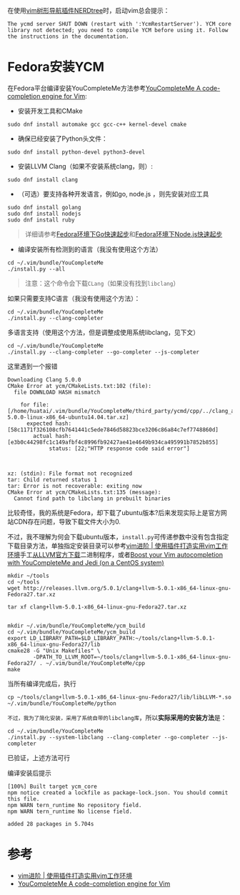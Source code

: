 在使用[vim树形导航插件NERDtree](vim_nerdtree)时，启动vim总会提示：

```
The ycmd server SHUT DOWN (restart with ':YcmRestartServer'). YCM core library not detected; you need to compile YCM before using it. Follow the instructions in the documentation.
```

# Fedora安装YCM

在Fedora平台编译安装YouCompleteMe方法参考[YouCompleteMe A code-completion engine for Vim](https://valloric.github.io/YouCompleteMe/):

* 安装开发工具和CMake

```
sudo dnf install automake gcc gcc-c++ kernel-devel cmake
```

* 确保已经安装了Python头文件：

```
sudo dnf install python-devel python3-devel
```

* 安装LLVM Clang（如果不安装系统clang，则）:

```
sudo dnf install clang
```

* （可选）要支持各种开发语言，例如go, node.js ，则先安装对应工具

```
sudo dnf install golang
sudo dnf install nodejs
sudo dnf install ruby
```

> 详细请参考[Fedora环境下Go快速起步](../go/quick_startup_go_on_fedora)和[Fedora环境下Node.js快速起步](../nodejs/startup/quick_startup_nodejs_on_fedora)

* 编译安装所有检测到的语言（我没有使用这个方法）

```
cd ~/.vim/bundle/YouCompleteMe
./install.py --all
```

> 注意：这个命令会下载`CLang`（如果没有找到`libclang`）

如果只需要支持C语言（我没有使用这个方法）：

```
cd ~/.vim/bundle/YouCompleteMe
./install.py --clang-completer
```

多语言支持（使用这个方法，但是调整成使用系统libclang，见下文）

```
cd ~/.vim/bundle/YouCompleteMe
./install.py --clang-completer --go-completer --js-completer
```

这里遇到一个报错

```
Downloading Clang 5.0.0
CMake Error at ycm/CMakeLists.txt:102 (file):
  file DOWNLOAD HASH mismatch

    for file: [/home/huatai/.vim/bundle/YouCompleteMe/third_party/ycmd/cpp/../clang_archives/clang+llvm-5.0.0-linux-x86_64-ubuntu14.04.tar.xz]
      expected hash: [58c1171f326108cfb7641441c5ede7846d58823bce3206c86a84c7ef7748860d]
        actual hash: [e3b0c44298fc1c149afbf4c8996fb92427ae41e4649b934ca495991b7852b855]
             status: [22;"HTTP response code said error"]



xz: (stdin): File format not recognized
tar: Child returned status 1
tar: Error is not recoverable: exiting now
CMake Error at ycm/CMakeLists.txt:135 (message):                                                                                   
  Cannot find path to libclang in prebuilt binaries
```

比较奇怪，我的系统是Fedora，却下载了ubuntu版本?后来发现实际上是官方网站CDN存在问题，导致下载文件大小为0.

不过，我不理解为何会下载ubuntu版本，`install.py`可传递参数中没有包含指定下载目录方法，单独指定安装目录可以参考[vim进阶 | 使用插件打造实用vim工作环境](https://www.jianshu.com/p/56385f4f95f5)手工[从LLVM官方下载](https://link.jianshu.com/?t=http://releases.llvm.org/download.html)二进制程序，或者[Boost your Vim autocompletion with YouCompleteMe and Jedi (on a CentOS system)](https://amnesiak.org/post/2013/05/30/getting-youcompleteme-to-run-on-centos/)

```
mkdir ~/tools
cd ~/tools
wget http://releases.llvm.org/5.0.1/clang+llvm-5.0.1-x86_64-linux-gnu-Fedora27.tar.xz

tar xf clang+llvm-5.0.1-x86_64-linux-gnu-Fedora27.tar.xz


mkdir ~/.vim/bundle/YouCompleteMe/ycm_build
cd ~/.vim/bundle/YouCompleteMe/ycm_build
export LD_LIBRARY_PATH=$LD_LIBRARY_PATH:~/tools/clang+llvm-5.0.1-x86_64-linux-gnu-Fedora27/lib
cmake28 -G "Unix Makefiles" \
        -DPATH_TO_LLVM_ROOT=~/tools/clang+llvm-5.0.1-x86_64-linux-gnu-Fedora27/ . ~/.vim/bundle/YouCompleteMe/cpp
make
```

当所有编译完成后，执行

```
cp ~/tools/clang+llvm-5.0.1-x86_64-linux-gnu-Fedora27/lib/libLLVM-*.so ~/.vim/bundle/YouCompleteMe/python
```

`不过，我为了简化安装，采用了系统自带的libclang库`，所以**实际采用的安装方法**是：

```
cd ~/.vim/bundle/YouCompleteMe
./install.py --system-libclang --clang-completer --go-completer --js-completer    
```

已验证，上述方法可行

编译安装后提示

```
[100%] Built target ycm_core
npm notice created a lockfile as package-lock.json. You should commit this file.
npm WARN tern_runtime No repository field.
npm WARN tern_runtime No license field.

added 28 packages in 5.704s
```

# 参考

* [vim进阶 | 使用插件打造实用vim工作环境](https://www.jianshu.com/p/56385f4f95f5)
* [YouCompleteMe A code-completion engine for Vim](https://valloric.github.io/YouCompleteMe/)